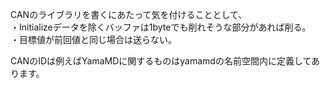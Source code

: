 CANのライブラリを書くにあたって気を付けることとして、   
・Initializeデータを除くバッファは1byteでも削れそうな部分があれば削る。     
・目標値が前回値と同じ場合は送らない。      

CANのIDは例えばYamaMDに関するものはyamamdの名前空間内に定義してあります。   